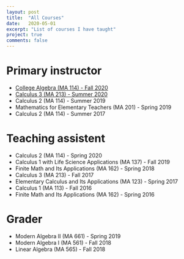 ```yaml
---
layout: post
title:  "All Courses"
date:   2020-05-01
excerpt: "List of courses I have taught"
project: true
comments: false
---
```


# Primary instructor
* [College Algebra (MA 114) - Fall 2020](/MA109FA20/)
* [Calculus 3 (MA 213) - Summer 2020](/MA213SU20/)
* Calculus 2 (MA 114) - Summer 2019
* Mathematics for Elementary Teachers (MA 201) - Spring 2019
* Calculus 2 (MA 114) - Summer 2017

# Teaching assistent
* Calculus 2 (MA 114) - Spring 2020
* Calculus 1 with Life Science Applications (MA 137) - Fall 2019
* Finite Math and Its Applications (MA 162) - Spring 2018
* Calculus 3 (MA 213) - Fall 2017
* Elementary Calculus and Its Applications (MA 123) - Spring 2017
* Calculus 1 (MA 113) - Fall 2016
* Finite Math and Its Applications (MA 162) - Spring 2016

# Grader
* Modern Algebra II (MA 661) - Spring 2019
* Modern Algebra I (MA 561) - Fall 2018
* Linear Algebra (MA 565) - Fall 2018

